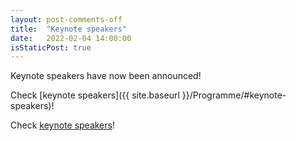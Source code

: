 ```yaml
---
layout: post-comments-off
title:  "Keynote speakers"
date:   2022-02-04 14:00:00
isStaticPost: true
---
```

Keynote speakers have now been announced! 

Check [keynote speakers]({{ site.baseurl }}/Programme/#keynote-speakers)!

Check <a href="{{ site.baseurl }}/Programme/#keynote-speakers">keynote speakers</a>!                                                                                                       